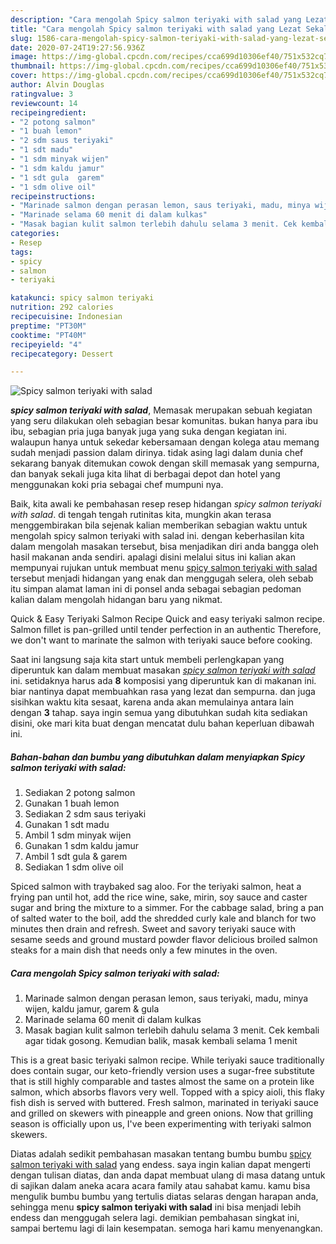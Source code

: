 ```yaml
---
description: "Cara mengolah Spicy salmon teriyaki with salad yang Lezat Sekali"
title: "Cara mengolah Spicy salmon teriyaki with salad yang Lezat Sekali"
slug: 1586-cara-mengolah-spicy-salmon-teriyaki-with-salad-yang-lezat-sekali
date: 2020-07-24T19:27:56.936Z
image: https://img-global.cpcdn.com/recipes/cca699d10306ef40/751x532cq70/spicy-salmon-teriyaki-with-salad-foto-resep-utama.jpg
thumbnail: https://img-global.cpcdn.com/recipes/cca699d10306ef40/751x532cq70/spicy-salmon-teriyaki-with-salad-foto-resep-utama.jpg
cover: https://img-global.cpcdn.com/recipes/cca699d10306ef40/751x532cq70/spicy-salmon-teriyaki-with-salad-foto-resep-utama.jpg
author: Alvin Douglas
ratingvalue: 3
reviewcount: 14
recipeingredient:
- "2 potong salmon"
- "1 buah lemon"
- "2 sdm saus teriyaki"
- "1 sdt madu"
- "1 sdm minyak wijen"
- "1 sdm kaldu jamur"
- "1 sdt gula  garem"
- "1 sdm olive oil"
recipeinstructions:
- "Marinade salmon dengan perasan lemon, saus teriyaki, madu, minya wijen, kaldu jamur, garem &amp; gula"
- "Marinade selama 60 menit di dalam kulkas"
- "Masak bagian kulit salmon terlebih dahulu selama 3 menit. Cek kembali agar tidak gosong. Kemudian balik, masak kembali selama 1 menit"
categories:
- Resep
tags:
- spicy
- salmon
- teriyaki

katakunci: spicy salmon teriyaki 
nutrition: 292 calories
recipecuisine: Indonesian
preptime: "PT30M"
cooktime: "PT40M"
recipeyield: "4"
recipecategory: Dessert

---
```



![Spicy salmon teriyaki with salad](https://img-global.cpcdn.com/recipes/cca699d10306ef40/751x532cq70/spicy-salmon-teriyaki-with-salad-foto-resep-utama.jpg)

<b><i>spicy salmon teriyaki with salad</i></b>, Memasak merupakan sebuah kegiatan yang seru dilakukan oleh sebagian besar komunitas. bukan hanya para ibu ibu, sebagian pria juga banyak juga yang suka dengan kegiatan ini. walaupun hanya untuk sekedar kebersamaan dengan kolega atau memang sudah menjadi passion dalam dirinya. tidak asing lagi dalam dunia chef sekarang banyak ditemukan cowok dengan skill memasak yang sempurna, dan banyak sekali juga kita lihat di berbagai depot dan hotel yang menggunakan koki pria sebagai chef mumpuni nya.

Baik, kita awali ke pembahasan resep resep hidangan <i>spicy salmon teriyaki with salad</i>. di tengah tengah rutinitas kita, mungkin akan terasa menggembirakan bila sejenak kalian memberikan sebagian waktu untuk mengolah spicy salmon teriyaki with salad ini. dengan keberhasilan kita dalam mengolah masakan tersebut, bisa menjadikan diri anda bangga oleh hasil makanan anda sendiri. apalagi disini melalui situs ini kalian akan mempunyai rujukan untuk membuat menu <u>spicy salmon teriyaki with salad</u> tersebut menjadi hidangan yang enak dan menggugah selera, oleh sebab itu simpan alamat laman ini di ponsel anda sebagai sebagian pedoman kalian dalam mengolah hidangan baru yang nikmat.

Quick &amp; Easy Teriyaki Salmon Recipe Quick and easy teriyaki salmon recipe. Salmon fillet is pan-grilled until tender perfection in an authentic Therefore, we don&#39;t want to marinate the salmon with teriyaki sauce before cooking.


Saat ini langsung saja kita start untuk membeli perlengkapan yang diperuntuk kan dalam membuat masakan <u><i>spicy salmon teriyaki with salad</i></u> ini. setidaknya harus ada <b>8</b> komposisi yang diperuntuk kan di makanan ini. biar nantinya dapat membuahkan rasa yang lezat dan sempurna. dan juga sisihkan waktu kita sesaat, karena anda akan memulainya antara lain dengan <b>3</b> tahap. saya ingin semua yang dibutuhkan sudah kita sediakan disini, oke mari kita buat dengan mencatat dulu bahan keperluan dibawah ini.

<!--inarticleads1-->

##### Bahan-bahan dan bumbu yang dibutuhkan dalam menyiapkan Spicy salmon teriyaki with salad:

1. Sediakan 2 potong salmon
1. Gunakan 1 buah lemon
1. Sediakan 2 sdm saus teriyaki
1. Gunakan 1 sdt madu
1. Ambil 1 sdm minyak wijen
1. Gunakan 1 sdm kaldu jamur
1. Ambil 1 sdt gula &amp; garem
1. Sediakan 1 sdm olive oil


Spiced salmon with traybaked sag aloo. For the teriyaki salmon, heat a frying pan until hot, add the rice wine, sake, mirin, soy sauce and caster sugar and bring the mixture to a simmer. For the cabbage salad, bring a pan of salted water to the boil, add the shredded curly kale and blanch for two minutes then drain and refresh. Sweet and savory teriyaki sauce with sesame seeds and ground mustard powder flavor delicious broiled salmon steaks for a main dish that needs only a few minutes in the oven. 

<!--inarticleads2-->

##### Cara mengolah Spicy salmon teriyaki with salad:

1. Marinade salmon dengan perasan lemon, saus teriyaki, madu, minya wijen, kaldu jamur, garem &amp; gula
1. Marinade selama 60 menit di dalam kulkas
1. Masak bagian kulit salmon terlebih dahulu selama 3 menit. Cek kembali agar tidak gosong. Kemudian balik, masak kembali selama 1 menit


This is a great basic teriyaki salmon recipe. While teriyaki sauce traditionally does contain sugar, our keto-friendly version uses a sugar-free substitute that is still highly comparable and tastes almost the same on a protein like salmon, which absorbs flavors very well. Topped with a spicy aioli, this flaky fish dish is served with buttered. Fresh salmon, marinated in teriyaki sauce and grilled on skewers with pineapple and green onions. Now that grilling season is officially upon us, I&#39;ve been experimenting with teriyaki salmon skewers. 

Diatas adalah sedikit pembahasan masakan tentang bumbu bumbu <u>spicy salmon teriyaki with salad</u> yang endess. saya ingin kalian dapat mengerti dengan tulisan diatas, dan anda dapat membuat ulang di masa datang untuk di sajikan dalam aneka acara acara family atau sahabat kamu. kamu bisa mengulik bumbu bumbu yang tertulis diatas selaras dengan harapan anda, sehingga menu <b>spicy salmon teriyaki with salad</b> ini bisa menjadi lebih endess dan menggugah selera lagi. demikian pembahasan singkat ini, sampai bertemu lagi di lain kesempatan. semoga hari kamu menyenangkan.
